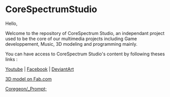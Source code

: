 # CoreSpectrumStudio

Hello,

Welcome to the repository of CoreSpectrum Studio, an independant project used to be the core of our multimedia projects including Game developpement, Music, 3D modeling and programming mainly.

You can have access to CoreSpectrum Studio's content by following theses links :

<a href="https://www.youtube.com/@CoreSpectrumStudio">Youtube</a> | <a href="https://www.facebook.com/profile.php?id=61573190375866">Facebook</a> | <a href="https://corespectrumstudio.deviantart.com">DeviantArt</a>

<a href="https://www.fab.com/fr/sellers/JpotatO-CoreSpectrumStudio">3D model on Fab.com</a>

<a href="https://github.com/jpotatotl2d/Coregeon-Prompt">Coregeon/_Prompt;</a>
